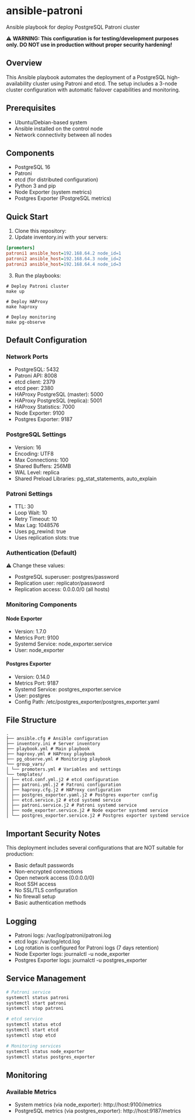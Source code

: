 # ansible-patroni
Ansible playbook for deploy PostgreSQL Patroni cluster

⚠️ **WARNING: This configuration is for testing/development purposes only. DO NOT use in production without proper security hardening!**

## Overview
This Ansible playbook automates the deployment of a PostgreSQL high-availability cluster using Patroni and etcd. The setup includes a 3-node cluster configuration with automatic failover capabilities and monitoring.

## Prerequisites
- Ubuntu/Debian-based system
- Ansible installed on the control node
- Network connectivity between all nodes

## Components
- PostgreSQL 16
- Patroni
- etcd (for distributed configuration)
- Python 3 and pip
- Node Exporter (system metrics)
- Postgres Exporter (PostgreSQL metrics)

## Quick Start
1. Clone this repository:
2. Update inventory.ini with your servers:
```ini
[promoters]
patroni1 ansible_host=192.168.64.2 node_id=1
patroni2 ansible_host=192.168.64.3 node_id=2
patroni3 ansible_host=192.168.64.4 node_id=3 
```
3. Run the playbooks:
```shell
# Deploy Patroni cluster
make up

# Deploy HAProxy
make haproxy

# Deploy monitoring
make pg-observe
```

## Default Configuration

### Network Ports
- PostgreSQL: 5432
- Patroni API: 8008
- etcd client: 2379
- etcd peer: 2380
- HAProxy PostgreSQL (master): 5000
- HAProxy PostgreSQL (replica): 5001
- HAProxy Statistics: 7000
- Node Exporter: 9100
- Postgres Exporter: 9187

### PostgreSQL Settings
- Version: 16
- Encoding: UTF8
- Max Connections: 100
- Shared Buffers: 256MB
- WAL Level: replica
- Shared Preload Libraries: pg_stat_statements, auto_explain

### Patroni Settings
- TTL: 30
- Loop Wait: 10
- Retry Timeout: 10
- Max Lag: 1048576
- Uses pg_rewind: true
- Uses replication slots: true

### Authentication (Default)
⚠️ Change these values:
- PostgreSQL superuser: postgres/password
- Replication user: replicator/password
- Replication access: 0.0.0.0/0 (all hosts)

### Monitoring Components
#### Node Exporter
- Version: 1.7.0
- Metrics Port: 9100
- Systemd Service: node_exporter.service
- User: node_exporter

#### Postgres Exporter
- Version: 0.14.0
- Metrics Port: 9187
- Systemd Service: postgres_exporter.service
- User: postgres
- Config Path: /etc/postgres_exporter/postgres_exporter.yaml

## File Structure
``` 
.
├── ansible.cfg # Ansible configuration
├── inventory.ini # Server inventory
├── playbook.yml # Main playbook
├── haproxy.yml # HAProxy playbook
├── pg_observe.yml # Monitoring playbook
└── group_vars/
│ └── promoters.yml # Variables and settings
└── templates/
│ ├── etcd.conf.yml.j2 # etcd configuration
│ ├── patroni.yml.j2 # Patroni configuration
│ ├── haproxy.cfg.j2 # HAProxy configuration
│ ├── postgres_exporter.yaml.j2 # Postgres exporter config
│ ├── etcd.service.j2 # etcd systemd service
│ ├── patroni.service.j2 # Patroni systemd service
│ ├── node_exporter.service.j2 # Node exporter systemd service
│ └── postgres_exporter.service.j2 # Postgres exporter systemd service
```

## Important Security Notes
This deployment includes several configurations that are NOT suitable for production:
- Basic default passwords
- Non-encrypted connections
- Open network access (0.0.0.0/0)
- Root SSH access
- No SSL/TLS configuration
- No firewall setup
- Basic authentication methods

## Logging
- Patroni logs: /var/log/patroni/patroni.log
- etcd logs: /var/log/etcd.log
- Log rotation is configured for Patroni logs (7 days retention)
- Node Exporter logs: journalctl -u node_exporter
- Postgres Exporter logs: journalctl -u postgres_exporter

## Service Management
``` bash
# Patroni service
systemctl status patroni
systemctl start patroni
systemctl stop patroni

# etcd service
systemctl status etcd
systemctl start etcd
systemctl stop etcd

# Monitoring services
systemctl status node_exporter
systemctl status postgres_exporter
```

## Monitoring
### Available Metrics
- System metrics (via node_exporter): http://host:9100/metrics
- PostgreSQL metrics (via postgres_exporter): http://host:9187/metrics

